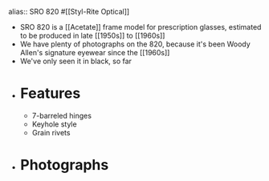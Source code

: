 alias:: SRO 820
#[[Styl-Rite Optical]]

- SRO 820 is a [[Acetate]] frame model for prescription glasses, estimated to be produced in late [[1950s]] to [[1960s]]
- We have plenty of photographs on the 820, because it's been Woody Allen's signature eyewear since the [[1960s]]
- We've only seen it in black, so far
- # Features
	- 7-barreled hinges
	- Keyhole style
	- Grain rivets
- # Photographs